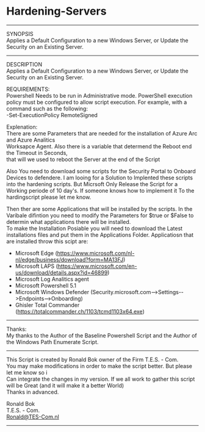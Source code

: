 # Hardening-Servers
***********************************************************
SYNOPSIS                                                
Applies a Default Configuration to a new Windows Server, or Update the Security on an Existing Server.           
***********************************************************
DESCRIPTION                                             
Applies a Default Configuration to a new Windows Server, or Update the Security on an Existing Server.           
                                                         
REQUIREMENTS:                                           
Powershell Needs to be run in Administrative mode.
PowerShell execution policy must be configured to allow script execution.
For example, with a command such as the following:                   
        -Set-ExecutionPolicy RemoteSigned        
                                                        
Explenation:                                            
There are some Parameters that are needed for the installation of Azure Arc and Azure Analitics           
Worksapce Agent. Also there is a variable that determend the Reboot end the Timeout in Seconds,                  
that will we used to reboot the Server at the end of the Script                                                  
                                                        
Also You need to download some scripts for the Security Portal to Onboard Devices to defendere.
I am looing for a Solution to Implented these scripts into the hardening scripts. But Micrsoft
Only Release the Script for a Working periode of 10 day's. If someone knows how to implement it
To the hardingscript please let me know.

Then ther are some Applications that will be installed by the scripts. In the Varibale 
difintion you need to modify the Parameters for $true or $False to determin what applications there will be installed.                   
To make the Installation Posiable you will need to download the Latest installations files and put them in the Applications Folder.
Applicatiosn that are installed throw this scipt are:
   - Microsoft Edge (https://www.microsoft.com/nl-nl/edge/business/download?form=MA13FJ)
   - Microsoft LAPS (https://www.microsoft.com/en-us/download/details.aspx?id=46899)
   - Microsoft Log Analitics agent 
   - Microsoft Powershell 5.1
   - Microsoft Windows Defender (Security.microsoft.com-->Settings-->Endpoints-->Onboarding)
   - Ghisler Total Commander (https://totalcommander.ch/1103/tcmd1103x64.exe)
                                                         
****************************************************************
Thanks:                                                 
My thanks to the Author of the Baseline Powershell Script and the Author of the Windows Path Enumerate Script.
****************************************************************
This Script is created by Ronald Bok owner of the Firm T.E.S. - Com.                                          
You may make modifications in order to make the script better. But please let me know so i                     
Can integrate the changes in my version. If we all work to gather this script will be Great
(and it will make it a better World)                            
Thanks in advanced.                                     
                                                        
Ronald Bok                                              
T.E.S. - Com.                                           
Ronald@TES-Com.nl                                       
***********************************************************
